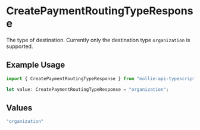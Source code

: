 # CreatePaymentRoutingTypeResponse

The type of destination. Currently only the destination type `organization` is supported.

## Example Usage

```typescript
import { CreatePaymentRoutingTypeResponse } from "mollie-api-typescript/models/operations";

let value: CreatePaymentRoutingTypeResponse = "organization";
```

## Values

```typescript
"organization"
```